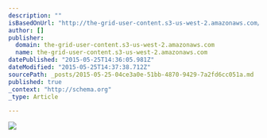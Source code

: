 ```yaml
---
description: ""
isBasedOnUrl: "http://the-grid-user-content.s3-us-west-2.amazonaws.com/bdb9039a-627d-4435-8d37-f09d3909faf8.jpg"
author: []
publisher:
  domain: the-grid-user-content.s3-us-west-2.amazonaws.com
  name: the-grid-user-content.s3-us-west-2.amazonaws.com
datePublished: "2015-05-25T14:36:05.981Z"
dateModified: "2015-05-25T14:37:38.712Z"
sourcePath: _posts/2015-05-25-04ce3a0e-51bb-4870-9429-7a2fd6cc051a.md
published: true
_context: "http://schema.org"
_type: Article

---
```

![](http://the-grid-user-content.s3-us-west-2.amazonaws.com/bdb9039a-627d-4435-8d37-f09d3909faf8.jpg)